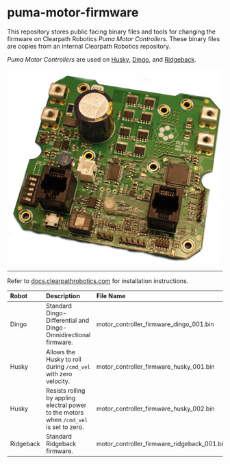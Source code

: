 # puma-motor-firmware

This repository stores public facing binary files and tools for changing the firmware on Clearpath Robotics _Puma Motor Controllers_.
These binary files are copies from an internal Clearpath Robotics repository.

_Puma Motor Controllers_ are used on [Husky](https://clearpathrobotics.com/husky-unmanned-ground-vehicle-robot/), [Dingo](https://clearpathrobotics.com/dingo-indoor-mobile-robot/), and [Ridgeback](https://clearpathrobotics.com/ridgeback-indoor-robot-platform/).

<center>
  <img
    src="/readme_image_puma.png"
    width="600"
  />
</center>

---

Refer to [docs.clearpathrobotics.com](https://docs.clearpathrobotics.com/docs/robots/outdoor_robots/husky/maintenance_husky#maintenance_husky_motor_controller_firmware) for installation instructions. 

| Robot     | Description                                                                             | File Name                                   |
| :-------- | :-------------------------------------------------------------------------------------- | :------------------------------------------ |
| Dingo     | Standard Dingo-Differential and Dingo-Omnidirectional firmware.                         | motor_controller_firmware_dingo_001.bin     |
| Husky     | Allows the Husky to roll during `/cmd_vel` with zero velocity.                          | motor_controller_firmware_husky_001.bin     | 
| Husky     | Resists rolling by appling electral power to the motors when `/cmd_vel` is set to zero. | motor_controller_firmware_husky_002.bin     |
| Ridgeback | Standard Ridgeback firmware.                                                            | motor_controller_firmware_ridgeback_001.bin |
